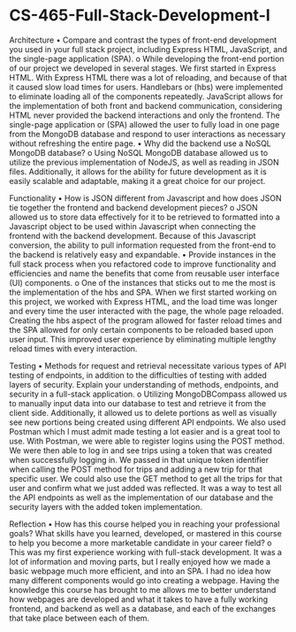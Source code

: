 # CS-465-Full-Stack-Development-I

Architecture
•	Compare and contrast the types of front-end development you used in your full stack project, including Express HTML, JavaScript, and the single-page application (SPA).
   o	While developing the front-end portion of our project we developed in several stages. We first started in Express HTML. With Express HTML there was a lot of reloading, and because of that 
   it caused slow load times for users. Handlebars or (hbs) were implemented to eliminate loading all of the components repeatedly. JavaScript allows for the implementation of both front and 
   backend communication, considering HTML never provided the backend interactions and only the frontend. The single-page application or (SPA) allowed the user to fully load in one page from the 
   MongoDB database and respond to user interactions as necessary without refreshing the entire page. 
•	Why did the backend use a NoSQL MongoDB database?
   o	Using NoSQL MongoDB database allowed us to utilize the previous implementation of NodeJS, as well as reading in JSON files. Additionally, it allows for the ability for future development as 
   it is easily scalable and adaptable, making it a great choice for our project.

Functionality
•	How is JSON different from Javascript and how does JSON tie together the frontend and backend development pieces? 
   o	JSON allowed us to store data effectively for it to be retrieved to formatted into a Javascript object to be used within Javascript when connecting the frontend with the backend 
    development. Because of this Javascript conversion, the ability to pull information requested from the front-end to the backend is relatively easy and expandable.
•	Provide instances in the full stack process when you refactored code to improve functionality and efficiencies and name the benefits that come from reusable user interface (UI) components.
   o One of the instances that sticks out to me the most is the implementation of the hbs and SPA. When we first started working on this project, we worked with Express HTML, and the load time 
   was longer and every time the user interacted with the page, the whole page reloaded. Creating the hbs aspect of the program allowed for faster reload times and the SPA allowed for only 
   certain components to be reloaded based upon user input. This improved user experience by eliminating multiple lengthy reload times with every interaction.

Testing
•	Methods for request and retrieval necessitate various types of API testing of endpoints, in addition to the difficulties of testing with added layers of security. Explain your understanding of methods, endpoints, and security in a full-stack application.
   o	Utilizing MongoDBCompass allowed us to manually input data into our database to test and retrieve it from the client side. Additionally, it allowed us to delete portions as well as visually 
   see new portions being created using different API endpoints. We also used Postman which I must admit made testing a lot easier and is a great tool to use. With Postman, we were able to 
   register logins using the POST method. We were then able to log in and see trips using a token that was created when successfully logging in. We passed in that unique token identifier when 
   calling the POST method for trips and adding a new trip for that specific user. We could also use the GET method to get all the trips for that user and confirm what we just added was 
   reflected. It was a way to test all the API endpoints as well as the implementation of our database and the security layers with the added token implementation. 

Reflection
•	How has this course helped you in reaching your professional goals? What skills have you learned, developed, or mastered in this course to help you become a more marketable candidate in your career field?
   o	This was my first experience working with full-stack development. It was a lot of information and moving parts, but I really enjoyed how we made a basic webpage much more efficient, and 
   into an SPA. I had no idea how many different components would go into creating a webpage. Having the knowledge this course has brought to me allows me to better understand how webpages are 
   developed and what it takes to have a fully working frontend, and backend as well as a database, and each of the exchanges that take place between each of them. 


